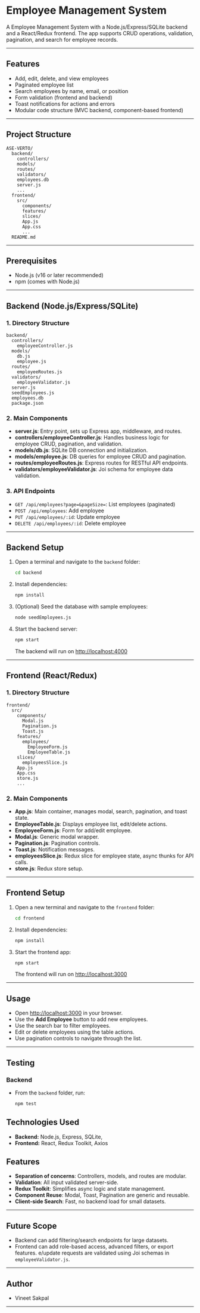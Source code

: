 # Employee Management System

A Employee Management System with a Node.js/Express/SQLite backend and a React/Redux frontend. The app supports CRUD operations, validation, pagination, and search for employee records.

---

## Features
- Add, edit, delete, and view employees
- Paginated employee list
- Search employees by name, email, or position
- Form validation (frontend and backend)
- Toast notifications for actions and errors
- Modular code structure (MVC backend, component-based frontend)

---

## Project Structure
```
ASE-VERTO/
  backend/
    controllers/
    models/
    routes/
    validators/
    employees.db
    server.js
    ...
  frontend/
    src/
      components/
      features/
      slices/
      App.js
      App.css
      ...
  README.md
```

---

## Prerequisites
- Node.js (v16 or later recommended)
- npm (comes with Node.js)

---

## Backend (Node.js/Express/SQLite)

### 1. Directory Structure
```
backend/
  controllers/
    employeeController.js
  models/
    db.js
    employee.js
  routes/
    employeeRoutes.js
  validators/
    employeeValidator.js
  server.js
  seedEmployees.js
  employees.db
  package.json
```

### 2. Main Components
- **server.js**: Entry point, sets up Express app, middleware, and routes.
- **controllers/employeeController.js**: Handles business logic for employee CRUD, pagination, and validation.
- **models/db.js**: SQLite DB connection and initialization.
- **models/employee.js**: DB queries for employee CRUD and pagination.
- **routes/employeeRoutes.js**: Express routes for RESTful API endpoints.
- **validators/employeeValidator.js**: Joi schema for employee data validation.

### 3. API Endpoints
- `GET /api/employees?page=&pageSize=`: List employees (paginated)
- `POST /api/employees`: Add employee
- `PUT /api/employees/:id`: Update employee
- `DELETE /api/employees/:id`: Delete employee

---

## Backend Setup
1. Open a terminal and navigate to the `backend` folder:
   ```sh
   cd backend
   ```
2. Install dependencies:
   ```sh
   npm install
   ```
3. (Optional) Seed the database with sample employees:
   ```sh
   node seedEmployees.js
   ```
4. Start the backend server:
   ```sh
   npm start
   ```
   The backend will run on [http://localhost:4000](http://localhost:4000)

---


## Frontend (React/Redux)

### 1. Directory Structure
```
frontend/
  src/
    components/
      Modal.js
      Pagination.js
      Toast.js
    features/
      employees/
        EmployeeForm.js
        EmployeeTable.js
    slices/
      employeesSlice.js
    App.js
    App.css
    store.js
    ...
```

### 2. Main Components
- **App.js**: Main container, manages modal, search, pagination, and toast state.
- **EmployeeTable.js**: Displays employee list, edit/delete actions.
- **EmployeeForm.js**: Form for add/edit employee.
- **Modal.js**: Generic modal wrapper.
- **Pagination.js**: Pagination controls.
- **Toast.js**: Notification messages.
- **employeesSlice.js**: Redux slice for employee state, async thunks for API calls.
- **store.js**: Redux store setup.


---

## Frontend Setup
1. Open a new terminal and navigate to the `frontend` folder:
   ```sh
   cd frontend
   ```
2. Install dependencies:
   ```sh
   npm install
   ```
3. Start the frontend app:
   ```sh
   npm start
   ```
   The frontend will run on [http://localhost:3000](http://localhost:3000)

---

## Usage
- Open [http://localhost:3000](http://localhost:3000) in your browser.
- Use the **Add Employee** button to add new employees.
- Use the search bar to filter employees.
- Edit or delete employees using the table actions.
- Use pagination controls to navigate through the list.

---

## Testing
### Backend
- From the `backend` folder, run:
  ```sh
  npm test
  ```


## Technologies Used
- **Backend:** Node.js, Express, SQLite, 
- **Frontend:** React, Redux Toolkit, Axios


## Features
- **Separation of concerns**: Controllers, models, and routes are modular.
- **Validation**: All input validated server-side.
- **Redux Toolkit**: Simplifies async logic and state management.
- **Component Reuse**: Modal, Toast, Pagination are generic and reusable.
- **Client-side Search**: Fast, no backend load for small datasets.

---

## Future Scope
- Backend can add filtering/search endpoints for large datasets.
- Frontend can add role-based access, advanced filters, or export features.
e/update requests are validated using Joi schemas in `employeeValidator.js`.

---

## Author
- Vineet Sakpal

---
